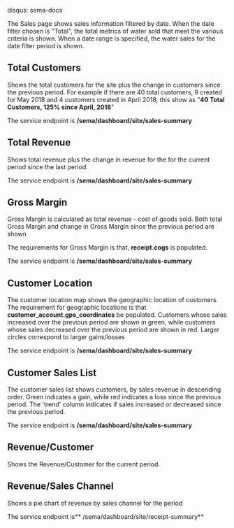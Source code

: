 disqus: sema-docs

The Sales page shows sales information filtered by date. When the 
date filter chosen is "Total", the  total metrics of water sold that 
meet the various criteria is shown. When a date range is specified, the 
water sales  for the date filter period is shown.

## Total Customers

Shows
 the total customers for the site plus the change in customers since the
 previous period. For example if there are 40 total customers,  9 
created for May 2018 and 4 customers created in April 2018, this show as
 "**40 Total Customers, 125% since April, 2018**"

The service endpoint is **/sema/dashboard/site/sales-summary**

## Total Revenue

Shows total revenue plus the change in revenue for the for the current period since the last period.

The service endpoint is **/sema/dashboard/site/sales-summary**

## Gross Margin

Gross
 Margin is calculated as total revenue - cost of goods sold. Both total 
Gross Margin and change in Gross Margin since the previous period are 
shown

The requirements for Gross Margin is that, **receipt.cogs** is populated.

The service endpoint is **/sema/dashboard/site/sales-summary**

## Customer Location

The customer location map shows the geographic location of customers. The requirement for geographic locations is that **customer_account.gps_coordinates**
 be populated. Customers whose sales increased over the previous period 
are shown in green, while customers whose sales decreased over the 
previous period are shown in red. Larger circles correspond to larger 
gains/losses

The service endpoint is **/sema/dashboard/site/sales-summary**

## Customer Sales List

The
 customer sales list shows customers, by sales revenue in descending 
order. Green indicates a gain, while red indicates a loss since the 
previous period. The 'trend' column indicates if sales increased or 
decreased since the previous period.

The service endpoint is **/sema/dashboard/site/sales-summary**

## Revenue/Customer

Shows the Revenue/Customer for the current period.

## Revenue/Sales Channel

Shows a pie chart of revenue by sales channel for the period

The service endpoint is** /sema/dashboard/site/receipt-summary**